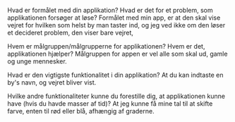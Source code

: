 Hvad er formålet med din applikation? Hvad er det for et problem, som applikationen forsøger at løse? 
Formålet med min app, er at den skal vise vejret for hvilken som helst by man taster ind, og jeg ved ikke om den løser et decideret problem, den viser bare vejret,

Hvem er målgruppen/målgrupperne for applikationen? Hvem er det, applikationen hjælper?
Målgruppen for appen er vel alle som skal ud, gamle og unge mennesker.

Hvad er den vigtigste funktionalitet i din applikation? 
At du kan indtaste en by's navn, og vejret bliver vist.

Hvilke andre funktionaliteter kunne du forestille dig, at applikationen kunne have (hvis du havde masser af tid)?
At jeg kunne få mine tal til at skifte farve, enten til rød eller blå, afhængig af graderne.